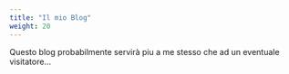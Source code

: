 ```yaml
---
title: "Il mio Blog"
weight: 20
---
```


Questo blog probabilmente servirà piu a me stesso che ad un eventuale visitatore...
